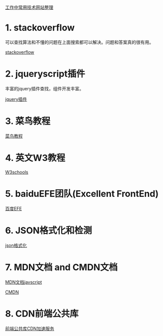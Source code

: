 [工作中常用技术网站整理](http://www.cnblogs.com/chenyablog/p/5551143.html)
# 1. stackoverflow

可以查找算法和不懂的问题在上面搜索都可以解决。问题和答案真的很有用。

[stackoverflow](http://stackoverflow.com/)

# 2. jqueryscript插件

丰富的jquery插件查找，组件开发丰富。

[jquery插件](http://www.jqueryscript.net/)

# 3. 菜鸟教程

[菜鸟教程](http://www.runoob.com)

# 4. 英文W3教程

[W3schools](http://www.w3schools.com)

# 5. baiduEFE团队(Excellent FrontEnd)
[百度EFE](http://efe.baidu.com/)

# 6. JSON格式化和检测
[json格式化](http://www.json.cn/)

# 7. MDN文档 and CMDN文档
[MDN文档javscript](https://developer.mozilla.org/zh-CN/docs/Web/JavaScript)

[CMDN](https://docs.microsoft.com/en-us/scripting/javascript/reference/javascript-reference)

# 8. CDN前端公共库
[前端公共库CDN加速服务](http://cdn.cdnjs.net/)
 
